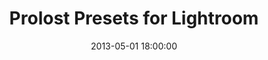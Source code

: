 ---
layout: post
title:  "Prolost Presets for Lightroom"
date:   2013-05-01 18:00:00
categories: 
---